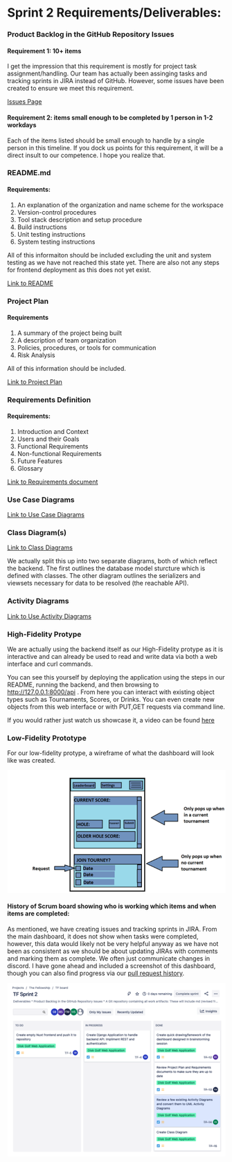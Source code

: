 # Sprint 2 Requirements/Deliverables: 

### Product Backlog in the GitHub Repository Issues

#### Requirement 1: 10+ items
I get the impression that this requirement is mostly for project task assignment/handling. Our team has actually been assinging tasks and tracking sprints in JIRA instead of GitHub. However, some issues have been created to ensure we meet this requirement. 

[Issues Page](https://github.com/sbeckstrand/cs-3450-disk-golf/issues)

#### Requirement 2: items small enough to be completed by 1 person in 1-2 workdays

Each of the items listed should be small enough to handle by a single person in this timeline. If you dock us points for this requirement, it will be a direct insult to our competence. I hope you realize that. 

### README.md

#### Requirements: 

1. An explanation of the organization and name scheme for the workspace
2. Version-control procedures
3. Tool stack description and setup procedure
4. Build instructions
5. Unit testing instructions
6. System testing instructions

All of this informaiton should be included excluding the unit and system testing as we have not reached this state yet. There are also not any steps for frontend deployment as this does not yet exist. 

[Link to README](/README.md)

### Project Plan

#### Requirements

1. A summary of the project being built
2. A description of team organization
3. Policies, procedures, or tools for communication
4. Risk Analysis

All of this information should be included. 

[Link to Project Plan](/docs/Plan.md)

### Requirements Definition

#### Requirements: 

1. Introduction and Context
2. Users and their Goals
3. Functional Requirements
4. Non-functional Requirements
5. Future Features
6. Glossary

[Link to Requirements document](/docs/requirements/Requirements.md)

### Use Case Diagrams

[Link to Use Case Diagrams](/docs/diagrams/use_case_diagrams)

### Class Diagram(s)

[Link to Class Diagrams](/docs/diagrams/class_diagrams)

We actually split this up into two separate diagrams, both of which reflect the backend. The first outlines the database model sturcture which is defined with classes. The other diagram outlines the serializers and viewsets necessary for data to be resolved (the reachable API). 

### Activity Diagrams

[Link to Use Activity Diagrams](/docs/diagrams/activity_diagrams)

### High-Fidelity Protype

We are actually using the backend itself as our High-Fidelity protype as it is interactive and can already be used to read and write data via both a web interface and curl commands. 

You can see this yourself by deploying the application using the steps in our README, running the backend, and then browsing to http://127.0.0.1:8000/api . From here you can interact with existing object types such as Tournaments, Scores, or Drinks. You can even create new objects from this web interface or with PUT,GET requests via command line. 

If you would rather just watch us showcase it, a video can be found [here](https://youtu.be/4VhszgMIBBI)

### Low-Fidelity Prototype

For our low-fidelity protype, a wireframe of what the dashboard will look like was created. 

![Link to dashboard outline](/docs/sceens/Dashboard.png)

#### History of Scrum board showing who is working which items and when items are completed: 

As mentioned, we have creating issues and tracking sprints in JIRA. From the main dashboard, it does not show when tasks were completed, however, this data would likely not be very helpful anyway as we have not been as consistent as we should be about updating JIRAs with comments and marking them as complete. We often just communicate changes in discord. I have gone ahead and included a screenshot of this dashboard, though you can also find progress via our [pull request history](https://github.com/sbeckstrand/cs-3450-disk-golf/pulls?q=is%3Apr+is%3Aclosed). 

![JIRA Dashboard](scrumboard.png)










